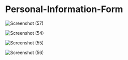 # Personal-Information-Form
![Screenshot (57)](https://github.com/user-attachments/assets/0ac1964a-b143-40d6-b980-6905f43dd43f)

![Screenshot (54)](https://github.com/user-attachments/assets/1ee92792-19d2-4637-bcab-4b81e8b1fa9c)

![Screenshot (55)](https://github.com/user-attachments/assets/fe007b3e-8b8a-4c90-9d6f-0ab82fc58bba)

![Screenshot (56)](https://github.com/user-attachments/assets/1a834c8d-a8d6-472b-ad90-9bc18fe3709d)






